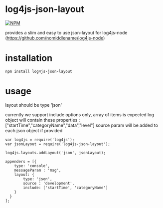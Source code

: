 # log4js-json-layout
[![NPM](https://nodei.co/npm/log4js-json-layout.png?downloads=true&downloadRank=true&stars=true)](https://nodei.co/npm/log4js-json-layout/)

provides a slim and easy to use json-layout for log4js-node (https://github.com/nomiddlename/log4js-node)

# installation
```
npm install log4js-json-layout
```

# usage
layout should be type 'json'

currently we support include options only, array of items is expected
log object will contain these properties : ["startTime","categoryName","data","level"]
source param will be added to each json object if provided 

```
var log4js = require('log4js');
var jsonLayout = require('log4js-json-layout');

log4js.layouts.addLayout('json', jsonLayout);

appenders = [{
    type: 'console',
    messageParam : 'msg',
    layout: {
        type: 'json',
        source : 'development',
        include: ['startTime', 'categoryName']
    }
  }
];

```
